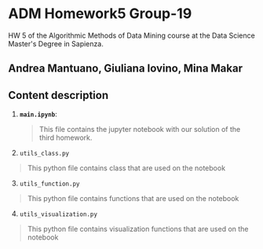 # ADM Homework5 Group-19
HW 5 of the Algorithmic Methods of Data Mining course at the Data Science Master's Degree in Sapienza.
## Andrea Mantuano, Giuliana Iovino, Mina Makar
## Content description
1. __`main.ipynb`__: 
	> This file contains the jupyter notebook with our solution of the third homework.
	
2. `utils_class.py`
> This python file contains class that are used on the notebook 

3. `utils_function.py`
> This python file contains functions that are used on the notebook 

4. `utils_visualization.py`
> This python file contains visualization functions that are used on the notebook 



